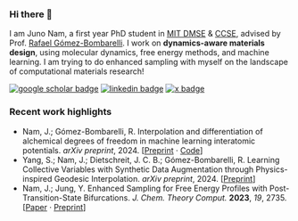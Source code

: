 ### Hi there 👋

I am Juno Nam, a first year PhD student in [MIT DMSE](https://dmse.mit.edu) & [CCSE](https://cse.mit.edu), advised by Prof. [Rafael Gómez-Bombarelli](http://gomezbombarelli.mit.edu).
I work on **dynamics-aware materials design**, using molecular dynamics, free energy methods, and machine learning.
I am trying to do enhanced sampling with myself on the landscape of computational materials research!

[![google scholar badge](https://img.shields.io/badge/Google_Scholar-4285F4?style=for-the-badge&logo=google-scholar&logoColor=white)](https://scholar.google.com/citations?user=xY8pXzUAAAAJ&hl=en)
[![linkedin badge](https://img.shields.io/badge/LinkedIn-0077B5?style=for-the-badge&logo=linkedin&logoColor=white)](https://www.linkedin.com/in/junonam/)
[![x badge](https://img.shields.io/badge/X-000000?style=for-the-badge&logo=x&logoColor=white)](http://twitter.com/junonam_)

### Recent work highlights

- Nam, J.; Gómez-Bombarelli, R. Interpolation and differentiation of alchemical degrees of freedom in machine learning interatomic potentials. *arXiv preprint*, 2024. [[Preprint](https://arxiv.org/abs/2404.10746) · [Code](https://github.com/learningmatter-mit/alchemical-mlip)]
- Yang, S.; Nam, J.; Dietschreit, J. C. B.; Gómez-Bombarelli, R. Learning Collective Variables with Synthetic Data Augmentation through Physics-inspired Geodesic Interpolation. *arXiv preprint*, 2024. [[Preprint](https://arxiv.org/abs/2402.01542)]
- Nam, J.; Jung, Y. Enhanced Sampling for Free Energy Profiles with Post-Transition-State Bifurcations. *J. Chem. Theory Comput.* **2023**, *19*, 2735. [[Paper](https://pubs.acs.org/doi/full/10.1021/acs.jctc.2c01271) · [Preprint](https://arxiv.org/abs/2211.13394)]
